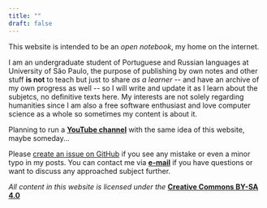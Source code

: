 ```yaml
---
title: ""
draft: false
---
```


This website is intended to be an *open notebook*, my home on the internet.

<!-- My reasons why **[here]({{ ref "broadcasts.md" }})**. -->

I am an undergraduate student of Portuguese and Russian languages at University of São Paulo, the purpose of publishing by own notes and other stuff **is not** to teach but just to share *as a learner* -- and have an archive of my own progress as well -- so I will write and update it as I learn about the subjetcs, no definitive texts here. My interests are not solely regarding humanities since I am also a free software enthusiast and love computer science as a whole so sometimes my content is about it.

Planning to run a **[YouTube channel](https://www.youtube.com/channel/UCTPvakiIaL2Z1F9UNCOml6g)** with the same idea of this website, maybe someday...

<!-- Currently I'm working on **[extend.sile](https://github.com/jodros/extend.sile)**. -->

Please [create an issue on GitHub](https://github.com/jodros/jodros.github.io/issues/new) if you see any mistake or even a minor typo in my posts. You can contact me via **[ e-mail](mailto:jopealqui@gmail.com)** if you have questions or want to discuss any approached subject further.

*All content in this website is licensed under the*  **[Creative Commons BY-SA 4.0](https://creativecommons.org/licenses/by-sa/4.0/deed.en)**

